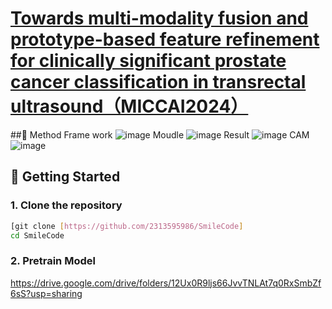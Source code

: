 # [Towards multi-modality fusion and prototype-based feature refinement for clinically significant prostate cancer classification in transrectal ultrasound（MICCAI2024）](https://link.springer.com/chapter/10.1007/978-3-031-72086-4_68)

##🧠 Method
Frame work
![image](https://github.com/user-attachments/assets/2fc52ec8-c101-406e-a817-b88b3f7dc69a)
Moudle
![image](https://github.com/user-attachments/assets/fd0e3e2a-4e50-4dd4-afc2-6c68680de256)
Result
![image](https://github.com/user-attachments/assets/9662f9d9-e829-4f96-8e2d-c86792f3a3f6)
CAM
![image](https://github.com/user-attachments/assets/b60bf7c3-42de-469f-8ad2-24275cad06e5)

## 🚀 Getting Started

### 1. Clone the repository

```bash
[git clone [https://github.com/2313595986/SmileCode]
cd SmileCode
```

### 2. Pretrain Model
https://drive.google.com/drive/folders/12Ux0R9ljs66JvvTNLAt7q0RxSmbZf6sS?usp=sharing




